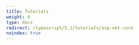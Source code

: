 ```yaml
---
title: Tutorials
weight: 4
type: docs
redirect: /typescript/5.1/tutorials/asp-net-core
noindex: true
---
```

